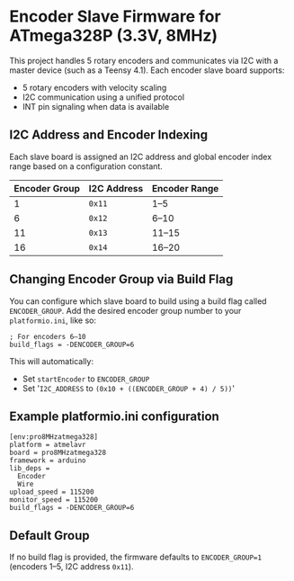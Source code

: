 # Encoder Slave Firmware for ATmega328P (3.3V, 8MHz)

This project handles 5 rotary encoders and communicates via I2C with a master device (such as a Teensy 4.1). Each encoder slave board supports:

- 5 rotary encoders with velocity scaling
- I2C communication using a unified protocol
- INT pin signaling when data is available

## I2C Address and Encoder Indexing

Each slave board is assigned an I2C address and global encoder index range based on a configuration constant.

| Encoder Group | I2C Address | Encoder Range |
|---------------|-------------|----------------|
| 1             | `0x11`      | 1–5            |
| 6             | `0x12`      | 6–10           |
| 11            | `0x13`      | 11–15          |
| 16            | `0x14`      | 16–20          |

## Changing Encoder Group via Build Flag

You can configure which slave board to build using a build flag called `ENCODER_GROUP`. Add the desired encoder group number to your `platformio.ini`, like so:

```
; For encoders 6–10
build_flags = -DENCODER_GROUP=6
```

This will automatically:
- Set `startEncoder` to `ENCODER_GROUP`
- Set '`I2C_ADDRESS` to `(0x10 + ((ENCODER_GROUP + 4) / 5))`'


## Example platformio.ini configuration

```
[env:pro8MHzatmega328]
platform = atmelavr
board = pro8MHzatmega328
framework = arduino
lib_deps =
  Encoder
  Wire
upload_speed = 115200
monitor_speed = 115200
build_flags = -DENCODER_GROUP=6
```

## Default Group

If no build flag is provided, the firmware defaults to `ENCODER_GROUP=1` (encoders 1–5, I2C address `0x11`).